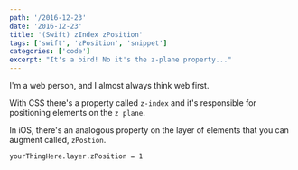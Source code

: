 ```yaml
---
path: '/2016-12-23'
date: '2016-12-23'
title: '(Swift) zIndex zPosition'
tags: ['swift', 'zPosition', 'snippet']
categories: ['code']
excerpt: "It's a bird! No it's the z-plane property..."
---
```


I'm a web person, and I almost always think web first.

With CSS there's a property called `z-index` and it's responsible for positioning elements on the `z plane`.

In iOS, there's an analogous property on the layer of elements that you can augment called, `zPostion`.

```swift{numberLines: true}
yourThingHere.layer.zPosition = 1
```
